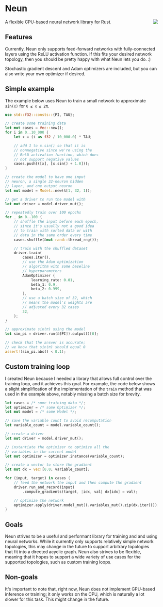 # Neun
<img align="right" src="https://user-images.githubusercontent.com/57822954/225159983-7ae06e0e-ed6e-4943-8a5d-cc18fea25b43.svg" />
A flexible CPU-based neural network library for Rust.

## Features 
Currently, Neun only supports feed-forward networks with fully-connected layers using the ReLU activation function. If this fits your desired network topology, then you should be pretty happy with what Neun lets you do. :)

Stochastic gradient descent and Adam optimizers are included, but you can also write your own optimizer if desired.

## Simple example
The example below uses Neun to train a small network to approximate `sin(x)` for `0 ≤ x ≤ 2π`.
```rs
use std::f32::consts::{PI, TAU};

// create some training data
let mut cases = Vec::new();
for i in 0..10_000 {
    let x = (i as f32 / 10_000.0) * TAU;

    // add 1 to x.sin() so that it is
    // nonnegative since we're using the
    // ReLU activation function, which does
    // not support negative values
    cases.push(([x], [x.sin() + 1.0]));
}

// create the model to have one input
// neuron, a single 32-neuron hidden
// layer, and one output neuron
let mut model = Model::new(&[1, 32, 1]);

// get a driver to run the model with
let mut driver = model.driver_mut();

// repeatedly train over 100 epochs
for _ in 0..100 {
    // shuffle the input before each epoch,
    // since it's usually not a good idea
    // to train with sorted data or with
    // data in the same order every time
    cases.shuffle(&mut rand::thread_rng());

    // train with the shuffled dataset
    driver.train(
        cases.iter(),
        // use the Adam optimization
        // algorithm with some baseline
        // hyperparameters
        AdamOptimizer {
            learning_rate: 0.01,
            beta_1: 0.9,
            beta_2: 0.999,
        },
        // use a batch size of 32, which
        // means the model's weights are
        // adjusted every 32 cases
        32,
    );
}

// approximate sin(π) using the model
let sin_pi = driver.run(&[PI]).output()[0];

// check that the answer is accurate;
// we know that sin(π) should equal 0
assert!(sin_pi.abs() < 0.1);
```

## Custom training loop
I created Neun because I needed a library that allows full control over the training loop, and it achieves this goal. For example, the code below shows a slight simplification of the implementation of the `train` method that was used in the example above, notably missing a batch size for brevity.
```rs
let cases = /* some training data */;
let optimizer = /* some Optimizer */;
let mut model = /* some Model */;

// save the variable count to avoid recomputation
let variable_count = model.variable_count();

// create a driver
let mut driver = model.driver_mut();

// instantiate the optimizer to optimize all the
// variables in the current model
let mut optimizer = optimizer.instance(variable_count);

// create a vector to store the gradient
let mut dx = vec![0.0; variable_count];

for (input, target) in cases {
    // feed the network the input and then compute the gradient
    driver.run_and_record(input)
        .compute_gradients(target, |idx, val| dx[idx] = val);

    // optimize the network
    optimizer.apply(driver.model_mut().variables_mut().zip(dx.iter()));
}
```

## Goals
Neun strives to be a useful and performant library for training and and using neural networks. While it currently only supports relatively simple network topologies, this may change in the future to support arbitrary topologies that fit into a directed acyclic graph. Neun also strives to be flexible, meaning that it hopes to support a wide variety of use cases for the supported topologies, such as custom training loops.

## Non-goals
It's important to note that, right now, Neun does not implement GPU-based inference or training; it only works on the CPU, which is naturally a lot slower for this task. This might change in the future.
